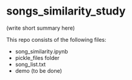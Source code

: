 # songs_similarity_study

(write short summary here)

This repo consists of the following files:
- song_similarity.ipynb
- pickle_files folder
- song_list.txt
- demo (to be done)
